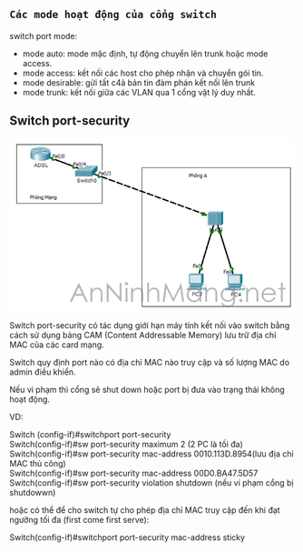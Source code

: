 ## `Các mode hoạt động của cổng switch`
switch port mode:
- mode auto: mode mặc định, tự động chuyển lên trunk hoặc mode access.
- mode access: kết nối các host cho phép nhận và chuyển gói tin.
- mode desirable: gửi tất c4ả bản tin đàm phán kết nối lên trunk
- mode trunk: kết nối giữa các VLAN qua 1 cổng vật lý duy nhất.

## Switch port-security
![port-security](../img/port-security.png)

Switch port-security có tác dụng giới hạn máy tính kết nối vào switch bằng cách sử dụng bảng CAM (Content Addressable Memory) lưu trữ địa chỉ MAC của các card mạng.

Switch quy định port nào có địa chỉ MAC nào truy cập và số lượng MAC do admin điều khiển.

Nếu vi phạm thì cổng sẽ shut down hoặc port bị đưa vào trạng thái không hoạt động.

VD:

Switch (config-if)#switchport port-security <br>
Switch(config-if)#sw port-security maximum 2 (2 PC là tối đa) <br>
Switch(config-if)#sw port-security mac-address 0010.113D.8954(lưu địa chỉ MAC thủ công) <br>
Switch(config-if)#sw port-security mac-address 00D0.BA47.5D57 <br>
Switch(config-if)#sw port-security violation shutdown (nếu vi phạm cổng bị shutdowwn)

hoặc có thể để cho switch tự cho phép địa chỉ MAC truy cập đến khi đạt ngưỡng tối đa (first come first serve):

Switch(config-if)#switchport port-security mac-address sticky